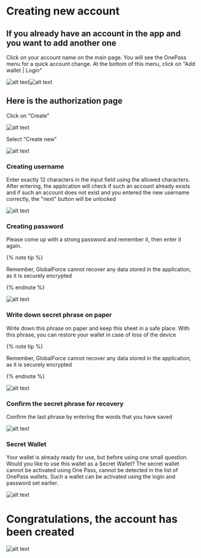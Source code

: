 # Creating new account

## If you already have an account in the app and you want to add another one

Click on your account name on the main page. You will see the OnePass menu for a quick account change. At the bottom of this menu, click on "Add wallet | Login"

![alt text](image.png)![alt text](image-1.png)

## Here is the authorization page

Click on "Create"

![alt text](image-11.png)

Select "Create new"

![alt text](image-19.png)

### Creating username

Enter exactly 12 characters in the input field using the allowed characters. After entering, the application will check if such an account already exists and if such an account does not exist and you entered the new username correctly, the "next" button will be unlocked

![alt text](image-12.png)

### Creating password

Please come up with a strong password and remember it, then enter it again.

{% note tip %}

Remember, GlobalForce cannot recover any data stored in the application, as it is securely encrypted

{% endnote %}

![alt text](image-13.png)

### Write down secret phrase on paper

Write down this phrase on paper and keep this sheet in a safe place. With this phrase, you can restore your wallet in case of loss of the device

{% note tip %}

Remember, GlobalForce cannot recover any data stored in the application, as it is securely encrypted

{% endnote %}

![alt text](image-14.png)

### Confirm the secret phrase for recovery

Confirm the last phrase by entering the words that you have saved

![alt text](image-15.png)

### Secret Wallet

Your wallet is already ready for use, but before using one small question. Would you like to use this wallet as a Secret Wallet? The secret wallet cannot be activated using One Pass, cannot be detected in the list of OnePass wallets. Such a wallet can be activated using the login and password set earlier.

![alt text](image-7.png)

# Congratulations, the account has been created

![alt text](image-8.png)
